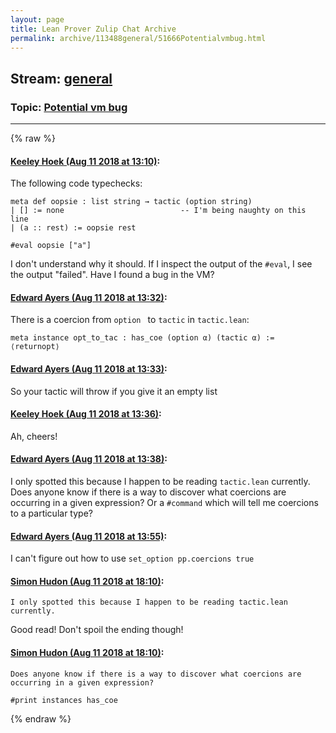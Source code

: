 ```yaml
---
layout: page
title: Lean Prover Zulip Chat Archive 
permalink: archive/113488general/51666Potentialvmbug.html
---
```


## Stream: [general](index.html)
### Topic: [Potential vm bug](51666Potentialvmbug.html)

---


{% raw %}
#### [ Keeley Hoek (Aug 11 2018 at 13:10)](https://leanprover.zulipchat.com/#narrow/stream/113488-general/topic/Potential%20vm%20bug/near/131950146):
The following code typechecks:
````
meta def oopsie : list string → tactic (option string)
| [] := none                          -- I'm being naughty on this line
| (a :: rest) := oopsie rest

#eval oopsie ["a"]
````
I don't understand why it should. If I inspect the output of the `#eval`, I see the output "failed". Have I found a bug in the VM?

#### [ Edward Ayers (Aug 11 2018 at 13:32)](https://leanprover.zulipchat.com/#narrow/stream/113488-general/topic/Potential%20vm%20bug/near/131950892):
There is a coercion from `option ` to `tactic` in `tactic.lean`:
```lean
meta instance opt_to_tac : has_coe (option α) (tactic α) :=
⟨returnopt⟩
```

#### [ Edward Ayers (Aug 11 2018 at 13:33)](https://leanprover.zulipchat.com/#narrow/stream/113488-general/topic/Potential%20vm%20bug/near/131950909):
So your tactic will throw if you give it an empty list

#### [ Keeley Hoek (Aug 11 2018 at 13:36)](https://leanprover.zulipchat.com/#narrow/stream/113488-general/topic/Potential%20vm%20bug/near/131951022):
Ah, cheers!

#### [ Edward Ayers (Aug 11 2018 at 13:38)](https://leanprover.zulipchat.com/#narrow/stream/113488-general/topic/Potential%20vm%20bug/near/131951093):
I only spotted this because I happen to be reading `tactic.lean` currently. Does anyone know if there is a way to discover what coercions are occurring in a given expression? Or a `#command` which will tell me coercions to a particular type?

#### [ Edward Ayers (Aug 11 2018 at 13:55)](https://leanprover.zulipchat.com/#narrow/stream/113488-general/topic/Potential%20vm%20bug/near/131951679):
I can't figure out how to use
`set_option pp.coercions true`

#### [ Simon Hudon (Aug 11 2018 at 18:10)](https://leanprover.zulipchat.com/#narrow/stream/113488-general/topic/Potential%20vm%20bug/near/131960579):
```quote
I only spotted this because I happen to be reading tactic.lean currently.
```

Good read! Don't spoil the ending though!

#### [ Simon Hudon (Aug 11 2018 at 18:10)](https://leanprover.zulipchat.com/#narrow/stream/113488-general/topic/Potential%20vm%20bug/near/131960581):
```quote
Does anyone know if there is a way to discover what coercions are occurring in a given expression?
```
```lean
#print instances has_coe
```


{% endraw %}
